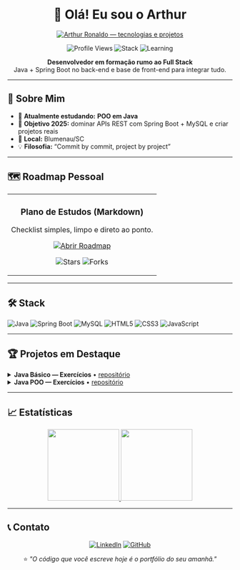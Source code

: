<h1 align="center">👋 Olá! Eu sou o Arthur</h1>
<p align="center">
  <a href="https://arthurronaldodasilvaa-commits.github.io/site-github/" target="_blank">
    <img
      src="https://readme-typing-svg.demolab.com?font=Fira+Code&size=24&duration=2400&pause=900&repeat=true&center=true&vCenter=true&width=900&height=45&color=60A5FA&lines=Arthur+Ronaldo;Java+%26+Spring+Boot+%E2%80%A2+MySQL;HTML+%E2%80%A2+CSS+%E2%80%A2+JavaScript+%E2%80%A2+Git%2FGitHub;Projetos%3A+site-github+%7C+roadmap-pessoal+%7C+java-poo-cursoemvideo"
      alt="Arthur Ronaldo — tecnologias e projetos"
    />
  </a>
</p>


<p align="center">
  <img alt="Profile Views" src="https://komarev.com/ghpvc/?username=arthurronaldodasilvaa-commits&style=flat-square&color=8b5cf6" />
  <img alt="Stack" src="https://img.shields.io/badge/foco-Java%20%7C%20Spring%20Boot%20%7C%20MySQL-0ea5e9?style=flat-square" />
  <img alt="Learning" src="https://img.shields.io/badge/aprendendo-Java-f59e0b?style=flat-square" />
</p>
<p align="center">
  <b>Desenvolvedor em formação rumo ao Full Stack</b><br/>
  Java + Spring Boot no back-end e base de front-end para integrar tudo.
</p>

---

## 🎯 Sobre Mim
- 🌱 <b>Atualmente estudando:</b> <b>POO em Java</b>  
- 🚀 <b>Objetivo 2025:</b> dominar APIs REST com Spring Boot + MySQL e criar projetos reais  
- 📍 <b>Local:</b> Blumenau/SC  
- 💡 <b>Filosofia:</b> “Commit by commit, project by project”

---

## 🗺️ Roadmap Pessoal
<table align="center">
  <tr>
    <td>
      <h3 align="center">Plano de Estudos (Markdown)</h3>
      <p align="center">Checklist simples, limpo e direto ao ponto.</p>
      <p align="center">
        <a href="https://github.com/arthurronaldodasilvaa-commits/roadmap-pessoal" target="_blank">
          <img alt="Abrir Roadmap" src="https://img.shields.io/badge/ACESSAR%20ROADMAP-2ea043?style=for-the-badge&logo=github&logoColor=white" />
        </a>
      </p>
      <p align="center">
        <img alt="Stars" src="https://img.shields.io/github/stars/arthurronaldodasilvaa-commits/roadmap-pessoal?style=social" />
        <img alt="Forks" src="https://img.shields.io/github/forks/arthurronaldodasilvaa-commits/roadmap-pessoal?style=social" />
      </p>
    </td>
  </tr>
</table>

---

## 🛠️ Stack
<img alt="Java" src="https://img.shields.io/badge/Java-ED8B00?style=for-the-badge&logo=java&logoColor=white" />
<img alt="Spring Boot" src="https://img.shields.io/badge/Spring%20Boot-6DB33F?style=for-the-badge&logo=springboot&logoColor=white" />
<img alt="MySQL" src="https://img.shields.io/badge/MySQL-005C84?style=for-the-badge&logo=mysql&logoColor=white" />
<img alt="HTML5" src="https://img.shields.io/badge/HTML5-E34F26?style=for-the-badge&logo=html5&logoColor=white" />
<img alt="CSS3" src="https://img.shields.io/badge/CSS3-1572B6?style=for-the-badge&logo=css3&logoColor=white" />
<img alt="JavaScript" src="https://img.shields.io/badge/JavaScript-F7DF1E?style=for-the-badge&logo=javascript&logoColor=000" />

---

## 🏆 Projetos em Destaque
<details>
  <summary><b>Java Básico — Exercícios</b> • <a href="https://github.com/arthurronaldodasilvaa-commits/java-basico-cursoemvideo">repositório</a></summary>
  <br/>
  Exercícios resolvidos, anotações e fundamentos de Java.  
  <b>Status:</b> ✅ Concluído
</details>

<details>
  <summary><b>Java POO — Exercícios</b> • <a href="https://github.com/arthurronaldodasilvaa-commits/java-poo-cursoemvideo">repositório</a></summary>
  <br/>
  POO com classes, herança e interfaces.  
  <b>Status:</b> 🟡 Em andamento
</details>

---

## 📈 Estatísticas
<p align="center">
  <a href="https://github.com/arthurronaldodasilvaa-commits">
    <img height="160" src="https://github-readme-stats.vercel.app/api?username=arthurronaldodasilvaa-commits&show_icons=true&theme=radical&hide_border=true&bg_color=00000000" />
  </a>
  <a href="https://github.com/arthurronaldodasilvaa-commits">
    <img height="160" src="https://github-readme-stats.vercel.app/api/top-langs/?username=arthurronaldodasilvaa-commits&layout=compact&theme=radical&hide_border=true&bg_color=00000000&langs_count=8" />
  </a>
</p>

---

## 📞 Contato
<p align="center">
  <a href="https://www.linkedin.com/in/arthur-ronaldo-051772383/"><img alt="LinkedIn" src="https://img.shields.io/badge/LinkedIn-0077B5?style=for-the-badge&logo=linkedin&logoColor=white" /></a>
  <a href="https://github.com/arthurronaldodasilvaa-commits"><img alt="GitHub" src="https://img.shields.io/badge/GitHub-181717?style=for-the-badge&logo=github&logoColor=white" /></a>
</p>

<p align="center">⭐ <i>"O código que você escreve hoje é o portfólio do seu amanhã."</i></p>
